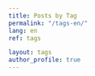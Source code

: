 ```yaml
---
title: Posts by Tag
permalink: "/tags-en/"
lang: en
ref: tags

layout: tags
author_profile: true
---
```

